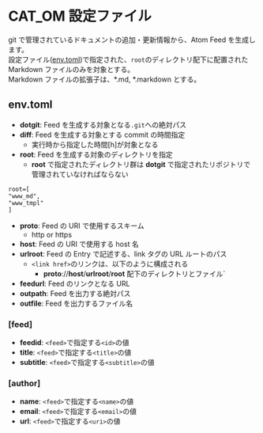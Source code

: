 # CAT\_OM 設定ファイル

git で管理されているドキュメントの追加・更新情報から、Atom Feed を生成します。  
設定ファイル([env.toml](./etc/env.toml.tmpl))で指定された、`root`のディレクトリ配下に配置された Markdown ファイルのみを対象とする。  
Markdown ファイルの拡張子は、\*.md, \*.markdown とする。  

## env.toml
- **dotgit**: Feed を生成する対象となる`.git`への絶対パス
- **diff**: Feed を生成する対象とする commit の時間指定
  - 実行時から指定した時間[h]が対象となる
- **root**: Feed を生成する対象のディレクトリを指定
  - **root** で指定されたディレクトリ群は **dotgit** で指定されたリポジトリで管理されていなければならない

```
root=[
"www_md",
"www_tmpl"
]
```

- **proto**: Feed の URI で使用するスキーム
  - http or https
- **host**: Feed の URI で使用する host 名
- **urlroot**: Feed の Entry で記述する、link タグの URL ルートのパス
  - `<link href>`のリンクは、以下のように構成される
    - **proto**://**host**/**urlroot**/**root** 配下のディレクトリとファイル`
- **feedurl**: Feed のリンクとなる URL
- **outpath**: Feed を出力する絶対パス
- **outfile**: Feed を出力するファイル名

### [feed]
- **feedid**: `<feed>`で指定する`<id>`の値
- **title**: `<feed>`で指定する`<title>`の値
- **subtitle**: `<feed>`で指定する`<subtitle>`の値

### [author]
- **name**: `<feed>`で指定する`<name>`の値
- **email**: `<feed>`で指定する`<email>`の値
- **url**: `<feed>`で指定する`<uri>`の値

